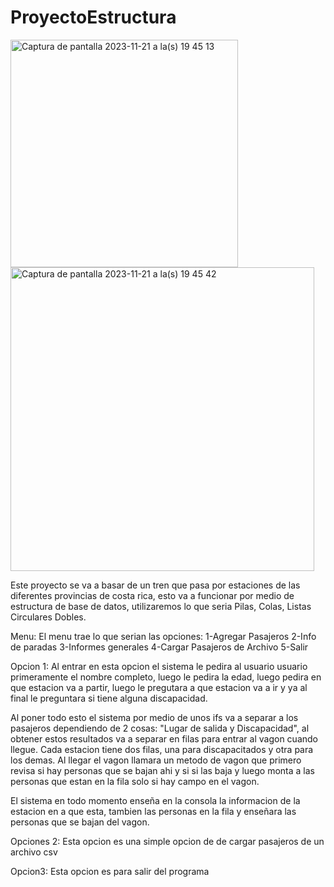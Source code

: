 # ProyectoEstructura

<img width="364" alt="Captura de pantalla 2023-11-21 a la(s) 19 45 13" src="https://github.com/JohnGrubbs07/2023_3C_SC-304_HE_K_G5/assets/123349802/3984f0ed-b102-4e22-a6eb-a495a0de382d">

<img width="486" alt="Captura de pantalla 2023-11-21 a la(s) 19 45 42" src="https://github.com/JohnGrubbs07/2023_3C_SC-304_HE_K_G5/assets/123349802/4889531b-54a2-4450-85e2-3bf8c625aa41">


Este proyecto se va a basar de un tren que pasa por estaciones de las diferentes provincias de costa rica, esto va a funcionar por medio de estructura de base de datos, utilizaremos lo que seria Pilas, Colas, Listas Circulares Dobles.

Menu: El menu trae lo que serian las opciones: 
1-Agregar Pasajeros
2-Info de paradas
3-Informes generales
4-Cargar Pasajeros de Archivo
5-Salir

Opcion 1: Al entrar en esta opcion el sistema le pedira al usuario usuario primeramente el nombre completo, luego le pedira la edad, luego pedira en que estacion va a partir, luego le pregutara a que estacion va a ir y ya al final le preguntara si tiene alguna discapacidad.

Al poner todo esto el sistema por medio de unos ifs va a separar a los pasajeros dependiendo de 2 cosas: "Lugar de salida y Discapacidad", al obtener estos resultados va a separar en filas para entrar al vagon cuando llegue. Cada estacion tiene dos filas, una para discapacitados y otra para los demas. Al llegar el vagon llamara un metodo de vagon que primero revisa si hay personas que se bajan ahi y si si las baja y luego monta a las personas que estan en la fila solo si hay campo en el vagon.

El sistema en todo momento enseña en la consola la informacion de la estacion en a que esta, tambien las personas en la fila y enseñara las personas que se bajan del vagon.

Opciones 2: Esta opcion es una simple opcion de de cargar pasajeros de un archivo csv

Opcion3: Esta opcion es para salir del programa


